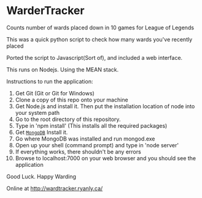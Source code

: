 WarderTracker
=============

Counts number of wards placed down in 10 games for League of Legends

This was a quick python script to check how many wards you've recently placed


Ported the script to Javascript(Sort of), and included a web interface.

This runs on Nodejs.  Using the MEAN stack.

Instructions to run the application:

1. Get Git (Git or Git for Windows)
2. Clone a copy of this repo onto your machine
3. Get Node.js and install it.  Then put the installation location of node into your system path
4. Go to the root directory of this repository.
5. Type in 'npm install' (This installs all the required packages)
6. Get [`MongoDB`](http://www.mongodb.org/downloads) Install it.
7. Go where MongoDB was installed and run mongod.exe
5. Open up your shell (command prompt) and type in 'node server'
6. If everything works, there shouldn't be any errors
7. Browse to localhost:7000 on your web browser and you should see the application

Good Luck. Happy Warding

Online at http://wardtracker.ryanly.ca/
